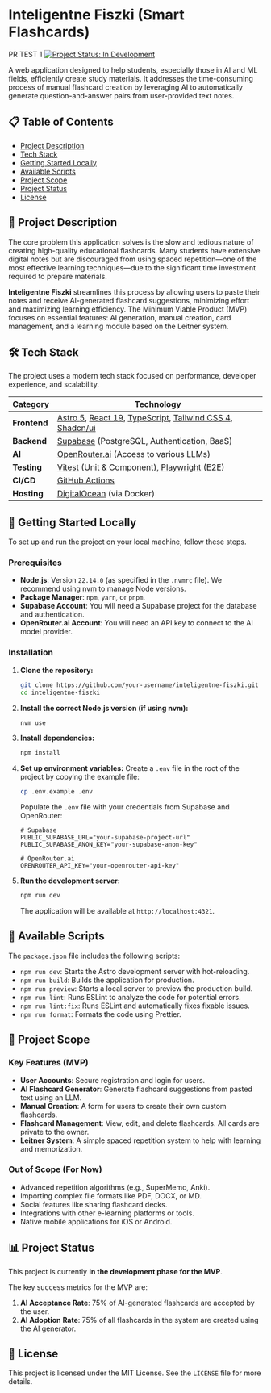 # Inteligentne Fiszki (Smart Flashcards)
PR TEST 1
[![Project Status: In Development](https://img.shields.io/badge/status-in_development-blueviolet.svg)](https://shields.io)

A web application designed to help students, especially those in AI and ML fields, efficiently create study materials. It addresses the time-consuming process of manual flashcard creation by leveraging AI to automatically generate question-and-answer pairs from user-provided text notes.

## 📋 Table of Contents

- [Project Description](#project-description)
- [Tech Stack](#tech-stack)
- [Getting Started Locally](#getting-started-locally)
- [Available Scripts](#available-scripts)
- [Project Scope](#project-scope)
- [Project Status](#project-status)
- [License](#license)

## 📖 Project Description

The core problem this application solves is the slow and tedious nature of creating high-quality educational flashcards. Many students have extensive digital notes but are discouraged from using spaced repetition—one of the most effective learning techniques—due to the significant time investment required to prepare materials.

**Inteligentne Fiszki** streamlines this process by allowing users to paste their notes and receive AI-generated flashcard suggestions, minimizing effort and maximizing learning efficiency. The Minimum Viable Product (MVP) focuses on essential features: AI generation, manual creation, card management, and a learning module based on the Leitner system.

## 🛠️ Tech Stack

The project uses a modern tech stack focused on performance, developer experience, and scalability.

| Category     | Technology                                                                                                                                                                                      |
| ------------ | ----------------------------------------------------------------------------------------------------------------------------------------------------------------------------------------------- |
| **Frontend** | [Astro 5](https://astro.build/), [React 19](https://react.dev/), [TypeScript](https://www.typescriptlang.org/), [Tailwind CSS 4](https://tailwindcss.com/), [Shadcn/ui](https://ui.shadcn.com/) |
| **Backend**  | [Supabase](https://supabase.com/) (PostgreSQL, Authentication, BaaS)                                                                                                                            |
| **AI**       | [OpenRouter.ai](https://openrouter.ai/) (Access to various LLMs)                                                                                                                                |
| **Testing**  | [Vitest](https://vitest.dev/) (Unit & Component), [Playwright](https://playwright.dev/) (E2E)                                                                                                   |
| **CI/CD**    | [GitHub Actions](https://github.com/features/actions)                                                                                                                                           |
| **Hosting**  | [DigitalOcean](https://www.digitalocean.com/) (via Docker)                                                                                                                                      |

## 🚀 Getting Started Locally

To set up and run the project on your local machine, follow these steps.

### Prerequisites

- **Node.js**: Version `22.14.0` (as specified in the `.nvmrc` file). We recommend using [nvm](https://github.com/nvm-sh/nvm) to manage Node versions.
- **Package Manager**: `npm`, `yarn`, or `pnpm`.
- **Supabase Account**: You will need a Supabase project for the database and authentication.
- **OpenRouter.ai Account**: You will need an API key to connect to the AI model provider.

### Installation

1.  **Clone the repository:**

    ```sh
    git clone https://github.com/your-username/inteligentne-fiszki.git
    cd inteligentne-fiszki
    ```

2.  **Install the correct Node.js version (if using nvm):**

    ```sh
    nvm use
    ```

3.  **Install dependencies:**

    ```sh
    npm install
    ```

4.  **Set up environment variables:**
    Create a `.env` file in the root of the project by copying the example file:

    ```sh
    cp .env.example .env
    ```

    Populate the `.env` file with your credentials from Supabase and OpenRouter:

    ```env
    # Supabase
    PUBLIC_SUPABASE_URL="your-supabase-project-url"
    PUBLIC_SUPABASE_ANON_KEY="your-supabase-anon-key"

    # OpenRouter.ai
    OPENROUTER_API_KEY="your-openrouter-api-key"
    ```

5.  **Run the development server:**
    ```sh
    npm run dev
    ```
    The application will be available at `http://localhost:4321`.

## 📜 Available Scripts

The `package.json` file includes the following scripts:

- `npm run dev`: Starts the Astro development server with hot-reloading.
- `npm run build`: Builds the application for production.
- `npm run preview`: Starts a local server to preview the production build.
- `npm run lint`: Runs ESLint to analyze the code for potential errors.
- `npm run lint:fix`: Runs ESLint and automatically fixes fixable issues.
- `npm run format`: Formats the code using Prettier.

## 🎯 Project Scope

### Key Features (MVP)

- **User Accounts**: Secure registration and login for users.
- **AI Flashcard Generator**: Generate flashcard suggestions from pasted text using an LLM.
- **Manual Creation**: A form for users to create their own custom flashcards.
- **Flashcard Management**: View, edit, and delete flashcards. All cards are private to the owner.
- **Leitner System**: A simple spaced repetition system to help with learning and memorization.

### Out of Scope (For Now)

- Advanced repetition algorithms (e.g., SuperMemo, Anki).
- Importing complex file formats like PDF, DOCX, or MD.
- Social features like sharing flashcard decks.
- Integrations with other e-learning platforms or tools.
- Native mobile applications for iOS or Android.

## 📊 Project Status

This project is currently **in the development phase for the MVP**.

The key success metrics for the MVP are:

1.  **AI Acceptance Rate**: 75% of AI-generated flashcards are accepted by the user.
2.  **AI Adoption Rate**: 75% of all flashcards in the system are created using the AI generator.

## 📄 License

This project is licensed under the MIT License. See the `LICENSE` file for more details.
